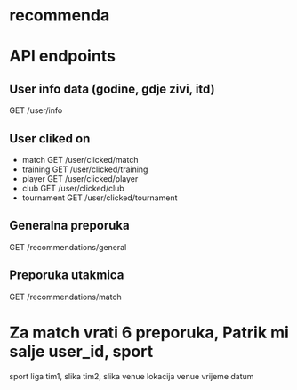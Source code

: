 # recommenda

# API endpoints

## User info data (godine, gdje zivi, itd)
GET /user/info

## User cliked on 

- match 
GET /user/clicked/match
- training
GET /user/clicked/training
- player
GET /user/clicked/player
- club
GET /user/clicked/club
- tournament
GET /user/clicked/tournament

## Generalna preporuka
GET /recommendations/general

## Preporuka utakmica
GET /recommendations/match


# Za match vrati 6 preporuka, Patrik mi salje user_id, sport
sport
liga
tim1, slika
tim2, slika
venue
lokacija venue
vrijeme 
datum



